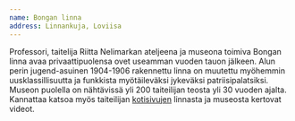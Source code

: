 ```yaml
---
name: Bongan linna
address: Linnankuja, Loviisa
---
```

Professori, taitelija Riitta Nelimarkan ateljeena ja museona toimiva Bongan linna avaa privaattipuolensa ovet useamman vuoden tauon jälkeen.
Alun perin jugend-asuinen 1904-1906 rakennettu linna on muutettu myöhemmin uusklassillisuutta ja funkkista myötäileväksi jykeväksi patriisipalatsiksi.
Museon puolella on nähtävissä yli 200 taiteilijan teosta yli 30 vuoden ajalta.
Kannattaa katsoa myös taiteilijan [kotisivujen](http://www.nelimarkka.com) linnasta ja museosta kertovat videot.

